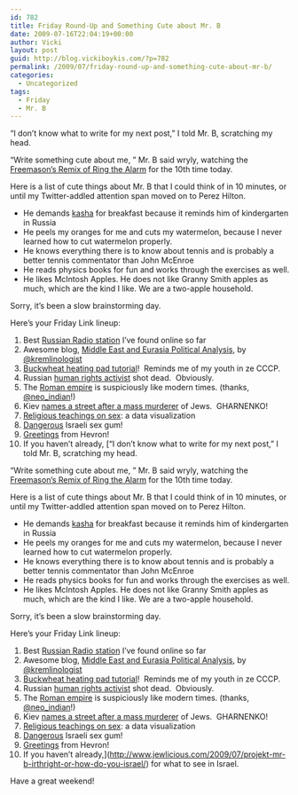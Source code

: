 ```yaml
---
id: 782
title: Friday Round-Up and Something Cute about Mr. B
date: 2009-07-16T22:04:19+00:00
author: Vicki
layout: post
guid: http://blog.vickiboykis.com/?p=782
permalink: /2009/07/friday-round-up-and-something-cute-about-mr-b/
categories:
  - Uncategorized
tags:
  - Friday
  - Mr. B
---
```

&#8220;I don&#8217;t know what to write for my next post,&#8221; I told Mr. B, scratching my head.

&#8220;Write something cute about me, &#8221; Mr. B said wryly, watching the [Freemason&#8217;s Remix of Ring the Alarm](http://www.youtube.com/watch?v=fk4fBAMIFBU) for the 10th time today.

Here is a list of cute things about Mr. B that I could think of in 10 minutes, or until my Twitter-addled attention span moved on to Perez Hilton.

  * He demands [kasha](http://bangusbelly.blogspot.com/2007/08/looking-for-grechnevaya-kasha.html) for breakfast because it reminds him of kindergarten in Russia
  * He peels my oranges for me and cuts my watermelon, because I never learned how to cut watermelon properly.
  * He knows everything there is to know about tennis and is probably a better tennis commentator than John McEnroe
  * He reads physics books for fun and works through the exercises as well.
  * He likes McIntosh Apples. He does not like Granny Smith apples as much, which are the kind I like. We are a two-apple household.

Sorry, it&#8217;s been a slow brainstorming day.

Here&#8217;s your Friday Link lineup:

  1. Best [Russian Radio station](http://www.piter.fm/stations/FM_91.1) I&#8217;ve found online so far
  2. Awesome blog, [Middle East and Eurasia Political Analysis](http://meepa.wordpress.com/), by [@kremlinologist](http://twitter.com/kremlinologist)
  3. [Buckwheat heating pad tutorial](http://myevaforeva.blogspot.com/2009/07/buckwheat-heating-pad-tutorial_14.html)!  Reminds me of my youth in ze CCCP.
  4. Russian [human rights activist](http://english.aljazeera.net/news/europe/2009/07/2009715184247241471.html) shot dead.  Obviously.
  5. The [Roman empire](http://www.jaysromanhistory.com/romeweb/laterome/art4.htm) is suspiciously like modern times. (thanks, [@neo_indian](http://twitter.com/neo_indian)!)
  6. Kiev [names a street after a mass murderer](http://www.haaretz.com/hasen/spages/1099688.html) of Jews.  GHARNENKO!
  7. [Religious teachings on sex](http://flowingdata.com/2009/07/10/religious-teachings-on-sex/): a data visualization
  8. [Dangerous](http://www.tabletmag.com/scroll/10493/israel-attacks-with-sex-gum/) Israeli sex gum!
  9. [Greetings](http://negevrockcity.com/post/135976491/greetings-from-hebron-if-camden-new-jersey-ever) from Hevron!
 10. If you haven&#8217;t already, [&#8220;I don&#8217;t know what to write for my next post,&#8221; I told Mr. B, scratching my head.

&#8220;Write something cute about me, &#8221; Mr. B said wryly, watching the [Freemason&#8217;s Remix of Ring the Alarm](http://www.youtube.com/watch?v=fk4fBAMIFBU) for the 10th time today.

Here is a list of cute things about Mr. B that I could think of in 10 minutes, or until my Twitter-addled attention span moved on to Perez Hilton.

  * He demands [kasha](http://bangusbelly.blogspot.com/2007/08/looking-for-grechnevaya-kasha.html) for breakfast because it reminds him of kindergarten in Russia
  * He peels my oranges for me and cuts my watermelon, because I never learned how to cut watermelon properly.
  * He knows everything there is to know about tennis and is probably a better tennis commentator than John McEnroe
  * He reads physics books for fun and works through the exercises as well.
  * He likes McIntosh Apples. He does not like Granny Smith apples as much, which are the kind I like. We are a two-apple household.

Sorry, it&#8217;s been a slow brainstorming day.

Here&#8217;s your Friday Link lineup:

  1. Best [Russian Radio station](http://www.piter.fm/stations/FM_91.1) I&#8217;ve found online so far
  2. Awesome blog, [Middle East and Eurasia Political Analysis](http://meepa.wordpress.com/), by [@kremlinologist](http://twitter.com/kremlinologist)
  3. [Buckwheat heating pad tutorial](http://myevaforeva.blogspot.com/2009/07/buckwheat-heating-pad-tutorial_14.html)!  Reminds me of my youth in ze CCCP.
  4. Russian [human rights activist](http://english.aljazeera.net/news/europe/2009/07/2009715184247241471.html) shot dead.  Obviously.
  5. The [Roman empire](http://www.jaysromanhistory.com/romeweb/laterome/art4.htm) is suspiciously like modern times. (thanks, [@neo_indian](http://twitter.com/neo_indian)!)
  6. Kiev [names a street after a mass murderer](http://www.haaretz.com/hasen/spages/1099688.html) of Jews.  GHARNENKO!
  7. [Religious teachings on sex](http://flowingdata.com/2009/07/10/religious-teachings-on-sex/): a data visualization
  8. [Dangerous](http://www.tabletmag.com/scroll/10493/israel-attacks-with-sex-gum/) Israeli sex gum!
  9. [Greetings](http://negevrockcity.com/post/135976491/greetings-from-hebron-if-camden-new-jersey-ever) from Hevron!
 10. If you haven&#8217;t already,](http://www.jewlicious.com/2009/07/projekt-mr-b-irthright-or-how-do-you-israel/) for what to see in Israel.

Have a great weekend!